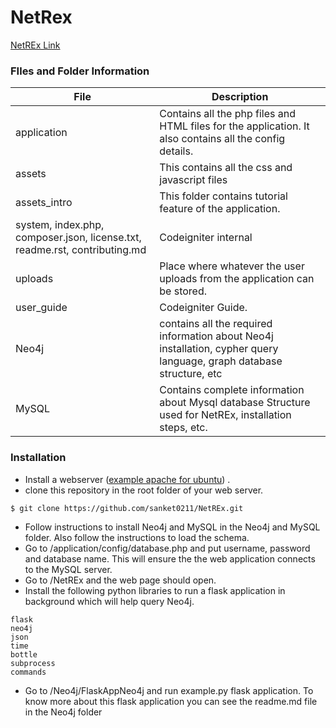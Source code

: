 # NetRex
[NetREx Link](http://bioinf.iiit.ac.in/ricenet/ricenetwork/)
### FIles and Folder Information

| File | Description |
| ------ | ------ |
| application | Contains all the php files and HTML files for the application. It also contains all the config details. |
| assets | This contains all the css and javascript files |
| assets_intro | This folder contains tutorial feature of the application. | 
| system, index.php, composer.json, license.txt, readme.rst, contributing.md | Codeigniter internal |
| uploads | Place where whatever the user uploads from the application can be stored. |
| user_guide | Codeigniter Guide. | 
| Neo4j | contains all the required information about Neo4j installation, cypher query language, graph database structure, etc |
| MySQL | Contains complete information about Mysql database Structure used for NetREx, installation steps, etc. |

### Installation

- Install a webserver ([example apache for ubuntu](https://www.digitalocean.com/community/tutorials/how-to-install-the-apache-web-server-on-ubuntu-18-04-quickstart)) .
- clone this repository in the root folder of your web server. 
```sh
$ git clone https://github.com/sanket0211/NetREx.git
```
- Follow instructions to install Neo4j and MySQL in the Neo4j and MySQL folder. Also follow the instructions to load the schema. 
- Go to /application/config/database.php and put username, password and database name. This will ensure the the web application connects to the MySQL server.
- Go to <your ip>/NetREx and the web page should open. 
- Install the following python libraries to run a flask application in background which will help query Neo4j. 
``` 
flask
neo4j
json
time
bottle
subprocess
commands
```
- Go to /Neo4j/FlaskAppNeo4j and run example.py flask application. To know more about this flask application you can see the readme.md file in the Neo4j folder

